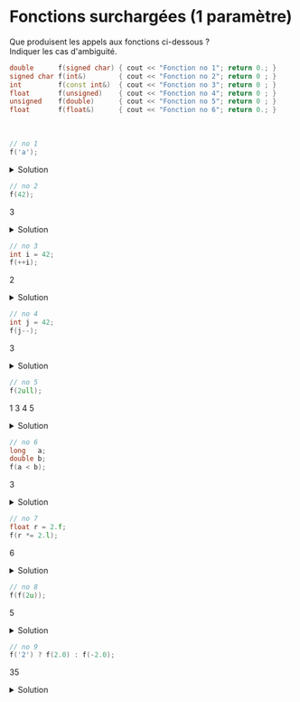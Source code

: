 # Fonctions surchargées (1 paramètre)

Que produisent les appels aux fonctions ci-dessous ?<br>
Indiquer les cas d'ambiguité.

~~~cpp
double      f(signed char) { cout << "Fonction no 1"; return 0.; }
signed char f(int&)        { cout << "Fonction no 2"; return 0 ; }
int         f(const int&)  { cout << "Fonction no 3"; return 0 ; }
float       f(unsigned)    { cout << "Fonction no 4"; return 0 ; }
unsigned    f(double)      { cout << "Fonction no 5"; return 0 ; }
float       f(float&)      { cout << "Fonction no 6"; return 0.; }
~~~

<br>

~~~cpp
// no 1
f('a');
~~~
<details>
<summary>Solution</summary>

- `Fonction no 1` sur une machine avec `signed char    (type exact)
- `Fonction no 3` sur une machine avec `unsigned char` (ajustement de type)

NB : la no 2 n'est pas possible (`int&` sur une constante `'a'`)

----------------------------------------

</details>

~~~cpp
// no 2
f(42);
~~~
3
<details>
<summary>Solution</summary>

- `Fonction no 3` (type exact)

----------------------------------------

</details>

~~~cpp
// no 3
int i = 42;
f(++i);	
~~~
2
<details>
<summary>Solution</summary>

Les opérateurs suffixés, typiquement `++i` et `--i` retournent une référence sur la variable [cppreference](https://en.cppreference.com/w/cpp/language/operators)

- `Fonction no 2`

----------------------------------------

</details>

~~~cpp
// no 4
int j = 42;
f(j--);	
~~~
3
<details>
<summary>Solution</summary>

Les opérateurs postfixés, typiquement `i++` et `i--` retournent une copie de la variable [cppreference](https://en.cppreference.com/w/cpp/language/operators)

- `Fonction no 3`

----------------------------------------

</details>

~~~cpp
// no 5
f(2ull);
~~~

1
3
4
5
<details>
<summary>Solution</summary>

`2ull` est un `unsigned long long`

4 fonctions sont candidates et il n'y a pas de priorité de choix => **ambiguité**

- Fonction no 1 (conversion de `unsigned long long` en `signed char`
- Fonction no 3 (conversion de `unsigned long long` en `const int&`
- Fonction no 4 (conversion de `unsigned long long` en `unsigned `
- Fonction no 5 (conversion de `unsigned long long` en `double`

----------------------------------------

</details>

~~~cpp
// no 6
long   a;
double b;
f(a < b);
~~~
3
<details>
<summary>Solution</summary>

La comparaison d'un `long int` avec un `double` n'est pas directement possible.<br>Un ajustemnet de type est nécessaire `long` => `double`

Ensuite la comparaison retoure un `bool`.<br>En l'absence de correspondance exacte, il y a promotion `bool` => `int`

- `Fonction no 3`

----------------------------------------

</details>

~~~cpp
// no 7
float r = 2.f;
f(r *= 2.l);
~~~
6
<details>
<summary>Solution</summary>

L'opérateur `*=` prend uniquement un float en paramètre. Le `long double` `2.l` est donc converti en `float`. L'opérateur `*=` retourne une référence à la variable `r`. La fonction 6 est appelée, `r` étant une `float&`. 

- `Fonction no 6`

----------------------------------------

</details>

~~~cpp
// no 8
f(f(2u));
~~~
5
<details>
<summary>Solution</summary>

Dans une premier temps, `f(2u)` appelle la Fonction no 4 qui retourne un `float` mais sans référence.<br>
L'appel de f(`double`) correspond à la Fonction no 5

- `Fonction no 5`

----------------------------------------

</details>

~~~cpp
// no 9
f('2') ? f(2.0) : f(-2.0); 
~~~
35
<details>
<summary>Solution</summary>

Comme vu précédemment, `f('2')` appelle la fonction no 1 ou la fonction no 3 (sur une machine avec `unsigned char`).<br>
Ces deux fonctions retournant `false`, `f(-2.0)` est appelé ce qui correspond à la Fonction no 5

- `Fonction no 1` et `Fonction no 5` ou `Fonction no 3` et `Fonction no 5`

----------------------------------------

</details>
